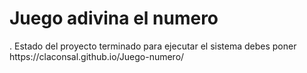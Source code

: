 <h1>Juego adivina el numero</h1>
. Estado del proyecto terminado
para ejecutar el sistema debes poner
https://claconsal.github.io/Juego-numero/
